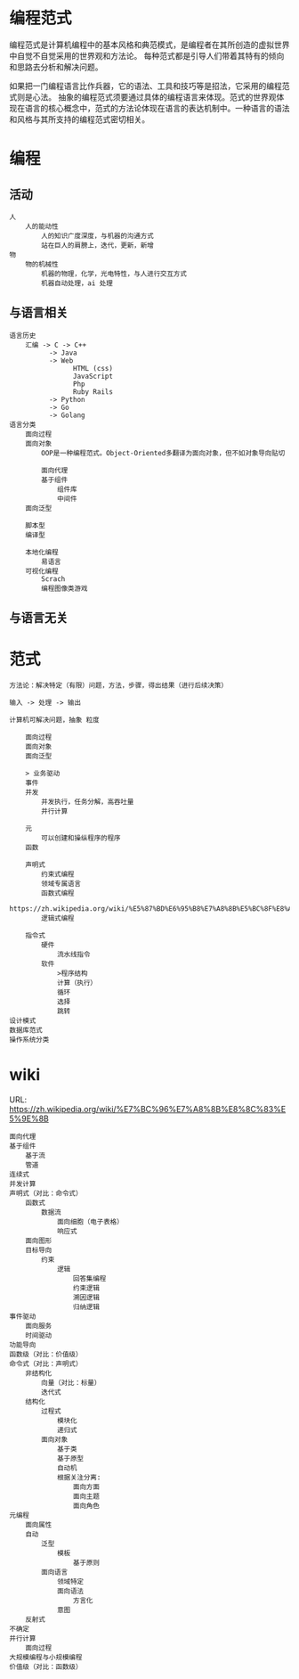 编程范式
========

编程范式是计算机编程中的基本风格和典范模式，是编程者在其所创造的虚拟世界中自觉不自觉采用的世界观和方法论。
每种范式都是引导人们带着其特有的倾向和思路去分析和解决问题。

如果把一门编程语言比作兵器，它的语法、工具和技巧等是招法，它采用的编程范式则是心法。
抽象的编程范式须要通过具体的编程语言来体现。范式的世界观体现在语言的核心概念中，范式的方法论体现在语言的表达机制中。一种语言的语法和风格与其所支持的编程范式密切相关。

# 编程

## 活动
    人
        人的能动性
            人的知识广度深度，与机器的沟通方式
            站在巨人的肩膀上，迭代，更新，新增
    物
        物的机械性
            机器的物理，化学，光电特性，与人进行交互方式
            机器自动处理，ai 处理

## 与语言相关
    语言历史
        汇编 -> C -> C++
              -> Java
              -> Web
                    HTML (css)
                    JavaScript
                    Php
                    Ruby Rails
              -> Python
              -> Go
              -> Golang
    语言分类
        面向过程
        面向对象
            OOP是一种编程范式。Object-Oriented多翻译为面向对象，但不如对象导向贴切
            
            面向代理
            基于组件
                组件库
                中间件
        面向泛型
        
        脚本型
        编译型
        
        本地化编程
            易语言
        可视化编程
            Scrach
            编程图像类游戏

## 与语言无关

# 范式
    方法论：解决特定（有限）问题，方法，步骤，得出结果（进行后续决策）
    
    输入 -> 处理 -> 输出
    
    计算机可解决问题，抽象 粒度
    
        面向过程
        面向对象
        面向泛型
        
        > 业务驱动
        事件
        并发
            并发执行，任务分解，高吞吐量
            并行计算
        
        元
            可以创建和操纵程序的程序
        函数
        
        声明式
            约束式编程
            领域专属语言
            函数式编程
                https://zh.wikipedia.org/wiki/%E5%87%BD%E6%95%B8%E7%A8%8B%E5%BC%8F%E8%AA%9E%E8%A8%80
            逻辑式编程

        指令式
            硬件
                流水线指令
            软件
                >程序结构
                计算（执行）
                循环
                选择
                跳转
    设计模式
    数据库范式
    操作系统分类


# wiki

URL: https://zh.wikipedia.org/wiki/%E7%BC%96%E7%A8%8B%E8%8C%83%E5%9E%8B

    面向代理
    基于组件
        基于流
        管道
    连续式
    并发计算
    声明式（对比：命令式）
        函数式
            数据流
                面向细胞（电子表格）
                响应式
        面向图形
        目标导向
            约束
                逻辑
                    回答集编程
                    约束逻辑
                    溯因逻辑
                    归纳逻辑
    事件驱动
        面向服务
        时间驱动
    功能导向
    函数级（对比：价值级）
    命令式（对比：声明式）
        非结构化
            向量（对比：标量）
            迭代式
        结构化
            过程式
                模块化
                递归式
            面向对象
                基于类
                基于原型
                自动机
                根据关注分离:
                    面向方面
                    面向主题
                    面向角色
    元编程
        面向属性
        自动
            泛型
                模板
                    基于原则
            面向语言
                领域特定
                面向语法
                    方言化
                意图
        反射式
    不确定
    并行计算
        面向过程
    大规模编程与小规模编程
    价值级（对比：函数级）














































